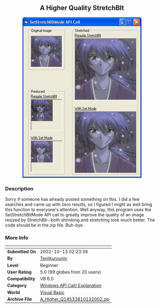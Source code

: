 ﻿<div align="center">

## A Higher Quality StretchBlt

<img src="PIC200210131140117575.jpg">
</div>

### Description

Sorry if someone has already posted something on this. I did a few searches and came up with zero results, so I figured I might as well bring this function to everyone's attention. Well anyway, this program uses the SetStretchBltMode API call to greatly improve the quality of an image resized by StretchBlt--both shrinking and stretching look much better. The code should be in the zip file. Buh-bye.
 
### More Info
 


<span>             |<span>
---                |---
**Submitted On**   |2002-10-13 02:23:38
**By**             |[Tenjikurounin](https://github.com/Planet-Source-Code/PSCIndex/blob/master/ByAuthor/tenjikurounin.md)
**Level**          |Beginner
**User Rating**    |5.0 (99 globes from 20 users)
**Compatibility**  |VB 6\.0
**Category**       |[Windows API Call/ Explanation](https://github.com/Planet-Source-Code/PSCIndex/blob/master/ByCategory/windows-api-call-explanation__1-39.md)
**World**          |[Visual Basic](https://github.com/Planet-Source-Code/PSCIndex/blob/master/ByWorld/visual-basic.md)
**Archive File**   |[A\_Higher\_Q14533810132002\.zip](https://github.com/Planet-Source-Code/tenjikurounin-a-higher-quality-stretchblt__1-39776/archive/master.zip)









